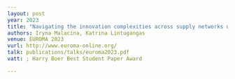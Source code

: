 ```yaml
---
layout: post
year: 2023
title: "Navigating the innovation complexities across supply networks using attractors"
authors: Iryna Malacina, Katrina Lintugangas
venue: EUROMA 2023
vurl: http://www.euroma-online.org/
talk: publications/talks/euroma2023.pdf
vatt: ; Harry Boer Best Student Paper Award

---
```


